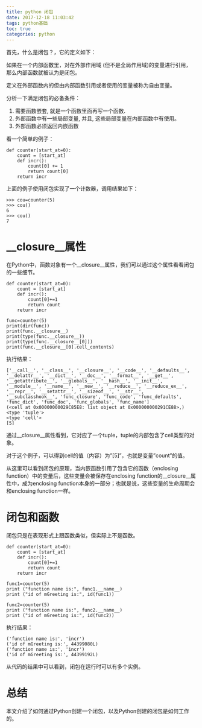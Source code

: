 ```yaml
---
title: python 闭包
date: 2017-12-18 11:03:42
tags: python基础
toc: true
categories: python
---
```


首先，什么是闭包？，它的定义如下：

如果在一个内部函数里，对在外部作用域 (但不是全局作用域)的变量进行引用，那么内部函数就被认为是闭包。

定义在外部函数内的但由内部函数引用或者使用的变量被称为自由变量。

分析一下满足闭包的必备条件：

1. 需要函数嵌套, 就是一个函数里面再写一个函数.
2. 外部函数中有一些局部变量, 并且, 这些局部变量在内部函数中有使用。
3. 外部函数必须返回内嵌函数
<!--more-->

看一个简单的例子：

	def counter(start_at=0): 
		count = [start_at] 
		def incr():
			count[0] += 1
			return count[0]
		return incr

上面的例子使用闭包实现了一个计数器，调用结果如下：

	>>> cou=counter(5)
	>>> cou()
	6
	>>> cou()
	7

# \_\_closure\_\_属性

在Python中，函数对象有一个__closure__属性，我们可以通过这个属性看看闭包的一些细节。

	def counter(start_at=0):
    	count = [start_at]
    	def incr():
        	count[0]+=1
        	return count
    	return incr

	func=counter(5)
	print(dir(func))
	print(func.__closure__)
	print(type(func.__closure__))
	print(type(func.__closure__[0]))
	print(func.__closure__[0].cell_contents)

执行结果：

	['__call__', '__class__', '__closure__', '__code__', '__defaults__', '__delattr__', '__dict__', '__doc__', '__format__', '__get__', '__getattribute__', '__globals__', '__hash__', '__init__', '__module__', '__name__', '__new__', '__reduce__', '__reduce_ex__', '__repr__', '__setattr__', '__sizeof__', '__str__', '__subclasshook__', 'func_closure', 'func_code', 'func_defaults', 'func_dict', 'func_doc', 'func_globals', 'func_name']
	(<cell at 0x00000000029C85E8: list object at 0x000000000291CE88>,)
	<type 'tuple'>
	<type 'cell'>
	[5]

通过__closure__属性看到，它对应了一个tuple，tuple的内部包含了cell类型的对象。

对于这个例子，可以得到cell的值（内容）为”[5]”，也就是变量”count”的值。

从这里可以看到闭包的原理，当内嵌函数引用了包含它的函数（enclosing function）中的变量后，这些变量会被保存在enclosing function的__closure__属性中，成为enclosing function本身的一部分；也就是说，这些变量的生命周期会和enclosing function一样。

# 闭包和函数
闭包只是在表现形式上跟函数类似，但实际上不是函数。

	def counter(start_at=0):
    	count = [start_at]
    	def incr():
        	count[0]+=1
        	return count
    	return incr

	func1=counter(5)
	print ("function name is:", func1.__name__)
	print ("id of mGreeting is:", id(func1))

	func2=counter(5)
	print ("function name is:", func2.__name__)
	print ("id of mGreeting is:", id(func2))


执行结果：

	('function name is:', 'incr')
	('id of mGreeting is:', 44399080L)
	('function name is:', 'incr')
	('id of mGreeting is:', 44399192L)

从代码的结果中可以看到，闭包在运行时可以有多个实例。

# 总结

本文介绍了如何通过Python创建一个闭包，以及Python创建的闭包是如何工作的。